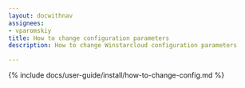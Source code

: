 ```yaml
---
layout: docwithnav
assignees:
- vparomskiy
title: How to change configuration parameters
description: How to change Winstarcloud configuration parameters

---
```


{% include docs/user-guide/install/how-to-change-config.md %}
